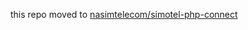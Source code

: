 this repo moved to [nasimtelecom/simotel-php-connect](#https://github.com/nasimtelecom/simotel-php-connect)